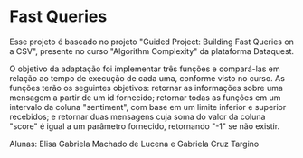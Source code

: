 # Fast Queries 

Esse projeto é baseado no projeto "Guided Project: Building Fast Queries on a CSV", presente no curso "Algorithm Complexity" da plataforma Dataquest.

O objetivo da adaptação foi implementar três funções e compará-las em relação ao tempo de execução de cada uma, conforme visto no curso. As funções terão os seguintes objetivos: retornar as informações sobre uma mensagem a partir de um id fornecido; retornar todas as funções em um intervalo da coluna "sentiment", com base em um limite inferior e superior recebidos; e retornar duas mensagens cuja soma do valor da coluna "score" é igual a um parâmetro fornecido, retornando "-1" se não existir.

Alunas:
Elisa Gabriela Machado de Lucena e Gabriela Cruz Targino
